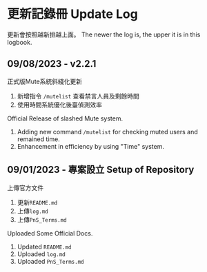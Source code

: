 # 更新記錄冊 Update Log
更新會按照越新排越上面。 The newer the log is, the upper it is in this logbook.

## 09/08/2023 - v2.2.1
正式版Mute系統斜綫化更新
1. 新增指令 `/mutelist` 查看禁言人員及剩餘時間
2. 使用時間系統優化後臺偵測效率

Official Release of slashed Mute system.
1. Adding new command `/mutelist` for checking muted users and remained time.
2. Enhancement in efficiency by using "Time" system.

## 09/01/2023 - 專案設立 Setup of Repository
上傳官方文件
1. 更新`README.md` 
2. 上傳`log.md` 
3. 上傳`PnS_Terms.md`

Uploaded Some Official Docs.
1. Updated `README.md`
2. Uploaded `log.md`
3. Uploaded `PnS_Terms.md`

